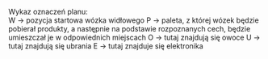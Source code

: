 Wykaz oznaczeń planu:<br />
W -> pozycja startowa wózka widłowego
P -> paleta, z której wózek będzie pobierał produkty, a następnie na podstawie rozpoznanych cech, będzie umieszczał je w odpowiednich miejscach
O -> tutaj znajdują się owoce
U -> tutaj znajdują się ubrania
E -> tutaj znajduje się elektronika

